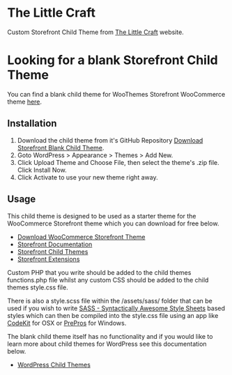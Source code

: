 # The Little Craft

Custom Storefront Child Theme from [The Little Craft](https://www.thelittlecraft.com) website.

# Looking for a blank Storefront Child Theme

You can find a blank child theme for WooThemes Storefront WooCommerce theme [here](https://github.com/stuartduff/storefront-child-theme).

## Installation

1. Download the child theme from it's GitHub Repository [Download Storefront Blank Child Theme](https://github.com/stuartduff/storefront-child-theme).
2. Goto WordPress > Appearance > Themes > Add New.
2. Click Upload Theme and Choose File, then select the theme's .zip file. Click Install Now.
3. Click Activate to use your new theme right away.

## Usage

This child theme is designed to be used as a starter theme for the WooCommerce Storefront theme which you can download for free below.

* [Download WooCommerce Storefront Theme](https://wordpress.org/themes/storefront/)
* [Storefront Documentation](http://docs.woothemes.com/documentation/themes/storefront/)
* [Storefront Child Themes](http://www.woothemes.com/product-category/themes/storefront-child-theme-themes/)
* [Storefront Extensions](http://www.woothemes.com/product-category/storefront-extensions/)

Custom PHP that you write should be added to the child themes functions.php file whilst any custom CSS should be added to the child themes style.css file.

There is also a style.scss file within the /assets/sass/ folder that can be used if you wish to write [SASS - Syntactically Awesome Style Sheets](http://sass-lang.com/) based styles which can then be compiled into the style.css file using an app like [CodeKit](https://incident57.com/codekit/) for OSX or [PrePros](https://prepros.io/) for Windows.

The blank child theme itself has no functionality and if you would like to learn more about child themes for WordPress see this documentation below.

* [WordPress Child Themes](https://codex.wordpress.org/Child_Themes)
